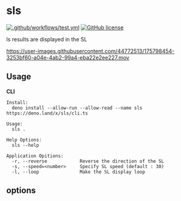 # sls

[![.github/workflows/test.yml](https://github.com/mochi-sann/sls/actions/workflows/test.yml/badge.svg?branch=main)](https://github.com/mochi-sann/sls/actions/workflows/test.yml)
[![GitHub license](https://img.shields.io/github/license/mochi-sann/sls)](https://github.com/mochi-sann/sls/blob/main/LICENSE)

ls results are displayed in the SL

https://user-images.githubusercontent.com/44772513/175798454-3253bf60-a04e-4ab2-99a4-eba22e2ee227.mov

## Usage

**CLI**

```shell
Install:
  deno install --allow-run --allow-read --name sls https://deno.land/x/sls/cli.ts

Usage:
  sls .

Help Options:
  sls --help

Application Opitions:
  -r, --reverse            Reverse the direction of the SL 
  -s, --speed=<number>     Specify SL speed (default : 30)
  -l, --loop               Make the SL display loop
```

## options
```shell 
```

